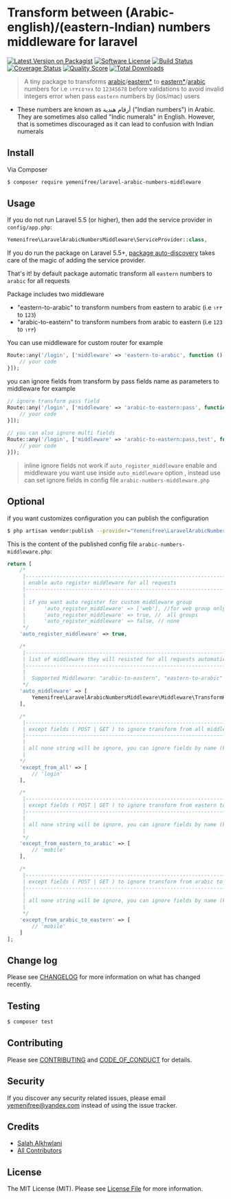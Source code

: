 # Transform between (Arabic-english)/(eastern-Indian) numbers middleware for laravel

[![Latest Version on Packagist][ico-version]][link-packagist]
[![Software License][ico-license]](LICENSE.md)
[![Build Status][ico-travis]][link-travis]
[![Coverage Status][ico-scrutinizer]][link-scrutinizer]
[![Quality Score][ico-code-quality]][link-code-quality]
[![Total Downloads][ico-downloads]][link-downloads]

>  A tiny package to transforms [arabic](https://en.wikipedia.org/wiki/Arabic_numerals)/[eastern*](https://en.wikipedia.org/wiki/Eastern_Arabic_numerals) to [eastern*](https://en.wikipedia.org/wiki/Eastern_Arabic_numerals)/[arabic](https://en.wikipedia.org/wiki/Arabic_numerals) numbers for i.e `١٢٣٤٥٦٧٨` to `12345678` before validations to avoid invalid integers error when pass `eastern` numbers by (ios/mac) users

* These numbers are known as أرقام هندية ("Indian numbers") in Arabic. They are sometimes also called "Indic numerals" in English. However, that is sometimes discouraged as it can lead to confusion with Indian numerals


## Install

Via Composer

``` bash
$ composer require yemenifree/laravel-arabic-numbers-middleware
```

## Usage

If you do not run Laravel 5.5 (or higher), then add the service provider in `config/app.php`:

```php
Yemenifree\LaravelArabicNumbersMiddleware\ServiceProvider::class,
```

If you do run the package on Laravel 5.5+, [package auto-discovery](https://medium.com/@taylorotwell/package-auto-discovery-in-laravel-5-5-ea9e3ab20518) takes care of the magic of adding the service provider.

That's it! by default package automatic transform all `eastern` numbers to `arabic` for all requests

Package includes two middleware
 
- "eastern-to-arabic" to transform numbers from eastern to arabic (i.e `١٢٣` to `123`)
- "arabic-to-eastern" to transform numbers from arabic to eastern (i.e `123` to `١٢٣`)

You can use middleware for custom router for example 

```php
Route::any('/login', ['middleware' => 'eastern-to-arabic', function () {
    // your code
}]);
```

you can ignore fields from transform by pass fields name as parameters to middleware for example

```php
// ignore transform pass field 
Route::any('/login', ['middleware' => 'arabic-to-eastern:pass', function () {
    // your code
}]);
        
// you can also ignore multi fields
Route::any('/login', ['middleware' => 'arabic-to-eastern:pass,test', function () {
    // your code
}]);
```

> inline ignore fields not work if `auto_register_middleware` enable and middleware you want use inside `auto_middleware` option , instead use can set ignore fields in config file `arabic-numbers-middleware.php`

## Optional

if you want customizes configuration you can publish the configuration

```bash
$ php artisan vendor:publish --provider="Yemenifree\LaravelArabicNumbersMiddleware\ServiceProvider"
```

This is the content of the published config file `arabic-numbers-middleware.php`:

```php
return [
    /*
     |--------------------------------------------------------------------------
     | enable auto register middleware for all requests
     |--------------------------------------------------------------------------
     |
     | if you want auto register for custom middleware group
     |      'auto_register_middleware' => ['web'], //for web group only
     |      'auto_register_middleware' => true, //  all groups
     |      'auto_register_middleware' => false, // none
     */
    'auto_register_middleware' => true,

    /*
     |--------------------------------------------------------------------------
     | list of middleware they will resisted for all requests automatic by package
     |--------------------------------------------------------------------------
     |
     |  Supported Middleware: "arabic-to-eastern", "eastern-to-arabic"
     */
    'auto_middleware' => [
        Yemenifree\LaravelArabicNumbersMiddleware\Middleware\TransformHindiToArabicNumbers::class
    ],

    /*
     |--------------------------------------------------------------------------
     | except fields ( POST | GET ) to ignore transform from all middleware
     |--------------------------------------------------------------------------
     |
     | all none string will be ignore, you can ignore fields by name (key) of POST or GET
     |
    */
    'except_from_all' => [
        // 'login'
    ],

    /*
     |--------------------------------------------------------------------------
     | except fields ( POST | GET ) to ignore transform from eastern to arabic
     |--------------------------------------------------------------------------
     |
     | all none string will be ignore, you can ignore fields by name (key) of POST or GET
     |
     */
    'except_from_eastern_to_arabic' => [
        // 'mobile'
    ],

    /*
     |--------------------------------------------------------------------------
     | except fields ( POST | GET ) to ignore transform from arabic to eastern
     |--------------------------------------------------------------------------
     |
     | all none string will be ignore, you can ignore fields by name (key) of POST or GET
     |
     */
    'except_from_arabic_to_eastern' => [
        // 'mobile'
    ]
];
```

## Change log

Please see [CHANGELOG](CHANGELOG.md) for more information on what has changed recently.

## Testing

``` bash
$ composer test
```

## Contributing

Please see [CONTRIBUTING](CONTRIBUTING.md) and [CODE_OF_CONDUCT](CODE_OF_CONDUCT.md) for details.

## Security

If you discover any security related issues, please email yemenifree@yandex.com instead of using the issue tracker.

## Credits

- [Salah Alkhwlani][link-author]
- [All Contributors][link-contributors]

## License

The MIT License (MIT). Please see [License File](LICENSE.md) for more information.

[ico-version]: https://img.shields.io/packagist/v/yemenifree/laravel-arabic-numbers-middleware.svg?style=flat-square
[ico-license]: https://img.shields.io/badge/license-MIT-brightgreen.svg?style=flat-square
[ico-travis]: https://img.shields.io/travis/yemenifree/laravel-arabic-numbers-middleware/master.svg?style=flat-square
[ico-scrutinizer]: https://img.shields.io/scrutinizer/coverage/g/yemenifree/laravel-arabic-numbers-middleware.svg?style=flat-square
[ico-code-quality]: https://img.shields.io/scrutinizer/g/yemenifree/laravel-arabic-numbers-middleware.svg?style=flat-square
[ico-downloads]: https://img.shields.io/packagist/dt/yemenifree/laravel-arabic-numbers-middleware.svg?style=flat-square

[link-packagist]: https://packagist.org/packages/yemenifree/laravel-arabic-numbers-middleware
[link-travis]: https://travis-ci.org/yemenifree/laravel-arabic-numbers-middleware
[link-scrutinizer]: https://scrutinizer-ci.com/g/yemenifree/laravel-arabic-numbers-middleware/code-structure
[link-code-quality]: https://scrutinizer-ci.com/g/yemenifree/laravel-arabic-numbers-middleware
[link-downloads]: https://packagist.org/packages/yemenifree/laravel-arabic-numbers-middleware
[link-author]: https://github.com/yemenifree
[link-contributors]: ../../contributors